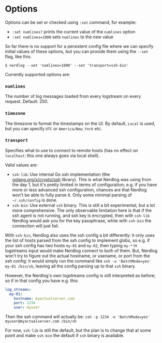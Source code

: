 # Options

Options can be set or checked using `:set` command, for example:

- `:set numlines?` prints the current value of the `numlines` option
- `:set numlines=1000` sets `numlines` to the new value

So far there is no support for a persistent config file where we can specify initial values of these options, but you can provide them using the `--set` flag, like this:

```
$ nerdlog --set 'numlines=1000' --set 'transport=ssh-bin'
```

Currently supported options are:

### `numlines`

The number of log messages loaded from every logstream on every request. Default: 250.

### `timezone`

The timezone to format the timestamps on the UI. By default, `Local` is used, but you can specify `UTC` or `America/New_York` etc.

### `transport`

Specifies what to use to connect to remote hosts (has no effect on `localhost`: this one always goes via local shell).

Valid values are:

- `ssh-lib`: Use internal Go ssh implementation (the [golang.org/x/crypto/ssh](https://pkg.go.dev/golang.org/x/crypto/ssh) library). This is what Nerdlog was using from the day 1, but it's pretty limited in terms of configuration; e.g. if you have more or less advanced ssh configuration, chances are that Nerdlog won't be able to fully parse it. Only some minimal parsing of `~/.ssh/config` is done.
- `ssh-bin`: Use external `ssh` binary. This is still a bit experimental, but a lot more comprehensive. The only observable limitation here is that if the ssh agent is not running, and ssh key is encrypted, then with `ssh-lib` Nerdlog would ask you for the key passphrase, while with `ssh-bin` the connection will just fail.

With `ssh-bin`, Nerdlog also uses the ssh config a bit differently: it only uses the list of hosts parsed from the ssh config to implement globs, so e.g. if your ssh config has two hosts `my-01` and `my-02`, then typing `my-*` in logstreams input would make Nerdlog connect to both of them. But, Nerdlog won't try to figure out the actual hostname, or usename, or port from the ssh config: it would simply run the command like `ssh -o 'BatchMode=yes' my-01 /bin/sh`, leaving all the config parsing up to that `ssh` binary.

However, the Nerdlog's own logstreams config is still interpreted as before; so if in that config you have e.g. this:

```yaml
log_streams:
  my-01:
    hostname: myactualserver.com
    port: 1234
    user: myuser
```

Then the ssh command will actually be: `ssh -p 1234 -o 'BatchMode=yes' myuser@myactualserver.com /bin/sh`

For now, `ssh-lib` is still the default, but the plan is to change that at some point and make `ssh-bin` the default if `ssh` binary is available.
